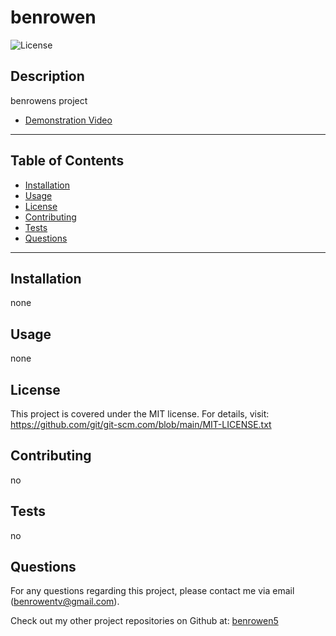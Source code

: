 # benrowen
  ![License](https://img.shields.io/badge/license-MIT-blue)
  
  ## Description
  benrowens project
  * [Demonstration Video](https://watch.screencastify.com/v/SEr8CtmX2IzoylK41y36)
  ***************************************************************
  ## Table of Contents
* [Installation](#installation)
* [Usage](#usage)
* [License](#license)
* [Contributing](#contributing)
* [Tests](#tests)
* [Questions](#questions)
***************************************************************
## Installation
none
  
## Usage
  none
  
## License
  This project is covered under the MIT license. 
      For details, visit: https://github.com/git/git-scm.com/blob/main/MIT-LICENSE.txt
  
## Contributing
  no

## Tests
  no

## Questions
  For any questions regarding this project, please contact me via email (benrowentv@gmail.com).

  Check out my other project repositories on Github at: [benrowen5](https://www.github.com/benrowen5)
